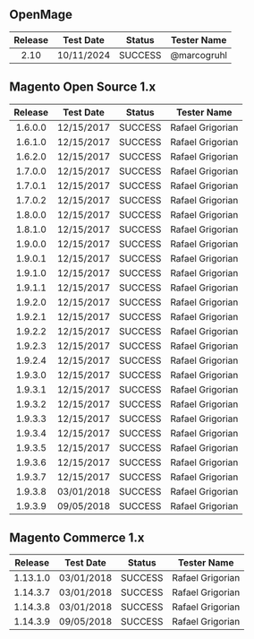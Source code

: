 ## OpenMage

| Release |  Test Date |  Status |    Tester Name   |
|:-------:|:----------:|:-------:|:----------------:|
| 2.10    | 10/11/2024 | SUCCESS | @marcogruhl      |

## Magento Open Source 1.x

| Release |  Test Date |  Status |    Tester Name   |
|:-------:|:----------:|:-------:|:----------------:|
| 1.6.0.0 | 12/15/2017 | SUCCESS | Rafael Grigorian |
| 1.6.1.0 | 12/15/2017 | SUCCESS | Rafael Grigorian |
| 1.6.2.0 | 12/15/2017 | SUCCESS | Rafael Grigorian |
| 1.7.0.0 | 12/15/2017 | SUCCESS | Rafael Grigorian |
| 1.7.0.1 | 12/15/2017 | SUCCESS | Rafael Grigorian |
| 1.7.0.2 | 12/15/2017 | SUCCESS | Rafael Grigorian |
| 1.8.0.0 | 12/15/2017 | SUCCESS | Rafael Grigorian |
| 1.8.1.0 | 12/15/2017 | SUCCESS | Rafael Grigorian |
| 1.9.0.0 | 12/15/2017 | SUCCESS | Rafael Grigorian |
| 1.9.0.1 | 12/15/2017 | SUCCESS | Rafael Grigorian |
| 1.9.1.0 | 12/15/2017 | SUCCESS | Rafael Grigorian |
| 1.9.1.1 | 12/15/2017 | SUCCESS | Rafael Grigorian |
| 1.9.2.0 | 12/15/2017 | SUCCESS | Rafael Grigorian |
| 1.9.2.1 | 12/15/2017 | SUCCESS | Rafael Grigorian |
| 1.9.2.2 | 12/15/2017 | SUCCESS | Rafael Grigorian |
| 1.9.2.3 | 12/15/2017 | SUCCESS | Rafael Grigorian |
| 1.9.2.4 | 12/15/2017 | SUCCESS | Rafael Grigorian |
| 1.9.3.0 | 12/15/2017 | SUCCESS | Rafael Grigorian |
| 1.9.3.1 | 12/15/2017 | SUCCESS | Rafael Grigorian |
| 1.9.3.2 | 12/15/2017 | SUCCESS | Rafael Grigorian |
| 1.9.3.3 | 12/15/2017 | SUCCESS | Rafael Grigorian |
| 1.9.3.4 | 12/15/2017 | SUCCESS | Rafael Grigorian |
| 1.9.3.5 | 12/15/2017 | SUCCESS | Rafael Grigorian |
| 1.9.3.6 | 12/15/2017 | SUCCESS | Rafael Grigorian |
| 1.9.3.7 | 12/15/2017 | SUCCESS | Rafael Grigorian |
| 1.9.3.8 | 03/01/2018 | SUCCESS | Rafael Grigorian |
| 1.9.3.9 | 09/05/2018 | SUCCESS | Rafael Grigorian |

## Magento Commerce 1.x

| Release  |  Test Date |  Status |    Tester Name   |
|:--------:|:----------:|:-------:|:----------------:|
| 1.13.1.0 | 03/01/2018 | SUCCESS | Rafael Grigorian |
| 1.14.3.7 | 03/01/2018 | SUCCESS | Rafael Grigorian |
| 1.14.3.8 | 03/01/2018 | SUCCESS | Rafael Grigorian |
| 1.14.3.9 | 09/05/2018 | SUCCESS | Rafael Grigorian |
